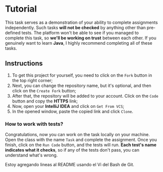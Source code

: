 # Tutorial
This task serves as a demonstration of your ability to 
complete assignments independently. 
Such tasks **will not be checked** by anything other than 
pre-defined tests. The platform won't be able to see if 
you managed to complete this task, so **we'll be working 
on trust** between each other. If you genuinely want to learn
**Java**, I highly recommend completing all of these tasks.

## Instructions

1. To get this project for yourself, you need to click on the ``Fork`` button in the top right corner;
2. Next, you can change the repository name, but it's optional, and then click on the ``Create Fork`` button;
3. After that, the repository will be added to your account. Click on the ``Code`` button and copy the **HTTPS** link;
4. Now, open your **IntelliJ IDEA** and click on ``Get From VCS``;
5. In the opened window, paste the copied link and click ``Clone``.

### How to work with tests?

Congratulations, now you can work on the task locally on your machine.
Open the class with the name ``Task`` and complete the assignment. 
Once you finish, click on the ``Run Code`` button, and the tests will run. 
**Each test's name indicates what it checks**, so if any of the tests 
don't pass, you can understand what's wrong.

Estoy agregando lineas al README usando el Vi del Bash de Git.


